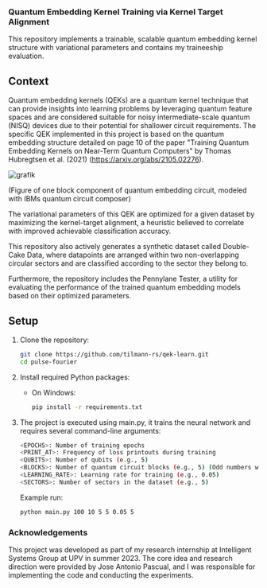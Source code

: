 ### Quantum Embedding Kernel Training via Kernel Target Alignment

This repository implements a trainable, scalable quantum embedding kernel structure with variational parameters and contains my traineeship evaluation.


## Context

Quantum embedding kernels (QEKs) are a quantum kernel technique that can provide insights into learning problems by leveraging quantum feature spaces and are considered suitable for noisy intermediate-scale quantum (NISQ) devices due to their potential for shallower circuit requirements. The specific QEK implemented in this project is based on the quantum embedding structure detailed on page 10 of the paper "Training Quantum Embedding Kernels on Near-Term Quantum Computers" by Thomas Hubregtsen et al. (2021) (https://arxiv.org/abs/2105.02276). 

![grafik](https://github.com/user-attachments/assets/5b9b11c8-2b63-4c5a-a00c-95616cfffa59)

(Figure of one block component of quantum embedding circuit, modeled with IBMs quantum circuit composer)

The variational parameters of this QEK are optimized for a given dataset by maximizing the kernel-target alignment, a heuristic believed to correlate with improved achievable classification accuracy.

This repository also actively generates a synthetic dataset called Double-Cake Data, where datapoints are arranged within two non-overlapping circular sectors and are classified according to the sector they belong to.

Furthermore, the repository includes the Pennylane Tester, a utility for evaluating the performance of the trained quantum embedding models based on their optimized parameters.



## Setup

1. Clone the repository:
    ```bash
    git clone https://github.com/tilmann-rs/qek-learn.git
    cd pulse-fourier
    ```

2. Install required Python packages:
    - On Windows:
      ```bash
      pip install -r requirements.txt
      ```

3. The project is executed using main.py, it trains the neural network and requires several command-line arguments:
    ```bash
    <EPOCHS>: Number of training epochs
    <PRINT_AT>: Frequency of loss printouts during training 
    <QUBITS>: Number of qubits (e.g., 5)
    <BLOCKS>: Number of quantum circuit blocks (e.g., 5) (Odd numbers work better currently)
    <LEARNING_RATE>: Learning rate for training (e.g., 0.05)
    <SECTORS>: Number of sectors in the dataset (e.g., 5)
    ```

    Example run:
    ```bash
    python main.py 100 10 5 5 0.05 5
    ```
    


### Acknowledgements

This project was developed as part of my research internship at Intelligent Systems Group at UPV in summer 2023. The core idea and research direction were provided by Jose Antonio Pascual, and I was responsible for implementing the code and conducting the experiments.
